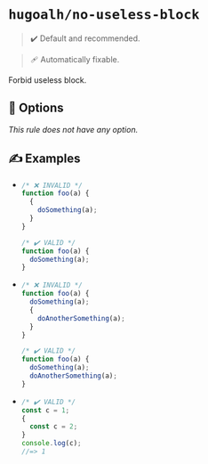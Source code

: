 # `hugoalh/no-useless-block`

> ✔️ Default and recommended.

> 🩹 Automatically fixable.

Forbid useless block.

## 🔧 Options

*This rule does not have any option.*

## ✍️ Examples

- ```ts
  /* ❌ INVALID */
  function foo(a) {
    {
      doSomething(a);
    }
  }

  /* ✔️ VALID */
  function foo(a) {
    doSomething(a);
  }
  ```
- ```ts
  /* ❌ INVALID */
  function foo(a) {
    doSomething(a);
    {
      doAnotherSomething(a);
    }
  }

  /* ✔️ VALID */
  function foo(a) {
    doSomething(a);
    doAnotherSomething(a);
  }
  ```
- ```ts
  /* ✔️ VALID */
  const c = 1;
  {
    const c = 2;
  }
  console.log(c);
  //=> 1
  ```
